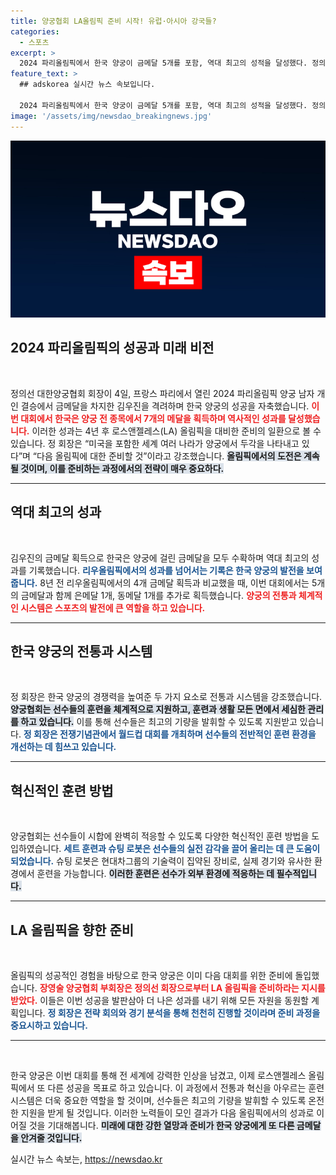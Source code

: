 ```yaml
---
title: 양궁협회 LA올림픽 준비 시작! 유럽·아시아 강국들?
categories:
  - 스포츠
excerpt: >
  2024 파리올림픽에서 한국 양궁이 금메달 5개를 포함, 역대 최고의 성적을 달성했다. 정의선 대한양궁협회 회장은 다음 LA 올림픽 준비에 착수하며, 양궁의 전통과 체계적인 훈련을 강조했다.
feature_text: >
  ## adskorea 실시간 뉴스 속보입니다.

  2024 파리올림픽에서 한국 양궁이 금메달 5개를 포함, 역대 최고의 성적을 달성했다. 정의선 대한양궁협회 회장은 다음 LA 올림픽 준비에 착수하며, 양궁의 전통과 체계적인 훈련을 강조했다.
image: '/assets/img/newsdao_breakingnews.jpg'
---
```


<p><img src="/assets/img/newsdao_breakingnews.jpg" alt="adskorea 속보" /></p>

<h2 data-ke-size="size26">2024 파리올림픽의 성공과 미래 비전</h2>

<p data-ke-size="size16">&nbsp;</p>

<p>정의선 대한양궁협회 회장이 4일, 프랑스 파리에서 열린 2024 파리올림픽 양궁 남자 개인 결승에서 금메달을 차지한 김우진을 격려하며 한국 양궁의 성공을 자축했습니다. <b><span style="color: #ee2323;">이번 대회에서 한국은 양궁 전 종목에서 7개의 메달을 획득하며 역사적인 성과를 달성했습니다.</span></b> 이러한 성과는 4년 후 로스앤젤레스(LA) 올림픽을 대비한 준비의 일환으로 볼 수 있습니다. 정 회장은 “미국을 포함한 세계 여러 나라가 양궁에서 두각을 나타내고 있다”며 “다음 올림픽에 대한 준비할 것”이라고 강조했습니다. <b><span style="background-color: #21538527;">올림픽에서의 도전은 계속될 것이며, 이를 준비하는 과정에서의 전략이 매우 중요하다.</span></b></p>

<hr>

<h2 data-ke-size="size26">역대 최고의 성과</h2>

<p data-ke-size="size16">&nbsp;</p>

<p>김우진의 금메달 획득으로 한국은 양궁에 걸린 금메달을 모두 수확하며 역대 최고의 성과를 기록했습니다. <b><span style="color: #1a5490;">리우올림픽에서의 성과를 넘어서는 기록은 한국 양궁의 발전을 보여줍니다.</span></b> 8년 전 리우올림픽에서의 4개 금메달 획득과 비교했을 때, 이번 대회에서는 5개의 금메달과 함께 은메달 1개, 동메달 1개를 추가로 획득했습니다. <b><span style="color: #ee2323;">양궁의 전통과 체계적인 시스템은 스포츠의 발전에 큰 역할을 하고 있습니다.</span></b> </p>

<hr>

<h2 data-ke-size="size26">한국 양궁의 전통과 시스템</h2>

<p data-ke-size="size16">&nbsp;</p>

<p>정 회장은 한국 양궁의 경쟁력을 높여준 두 가지 요소로 전통과 시스템을 강조했습니다. <b><span style="background-color: #21538527;">양궁협회는 선수들의 훈련을 체계적으로 지원하고, 훈련과 생활 모든 면에서 세심한 관리를 하고 있습니다.</span></b> 이를 통해 선수들은 최고의 기량을 발휘할 수 있도록 지원받고 있습니다. <b><span style="color: #1a5490;">정 회장은 전쟁기념관에서 월드컵 대회를 개최하며 선수들의 전반적인 훈련 환경을 개선하는 데 힘쓰고 있습니다.</span></b> </p>

<hr>

<h2 data-ke-size="size26">혁신적인 훈련 방법</h2>

<p data-ke-size="size16">&nbsp;</p>

<p>양궁협회는 선수들이 시합에 완벽히 적응할 수 있도록 다양한 혁신적인 훈련 방법을 도입하였습니다. <b><span style="color: #1a5490;">세트 훈련과 슈팅 로봇은 선수들의 실전 감각을 끌어 올리는 데 큰 도움이 되었습니다.</span></b> 슈팅 로봇은 현대차그룹의 기술력이 집약된 장비로, 실제 경기와 유사한 환경에서 훈련을 가능합니다. <b><span style="background-color: #21538527;">이러한 훈련은 선수가 외부 환경에 적응하는 데 필수적입니다.</span></b> </p>

<hr>

<h2 data-ke-size="size26">LA 올림픽을 향한 준비</h2>

<p data-ke-size="size16">&nbsp;</p>

<p>올림픽의 성공적인 경험을 바탕으로 한국 양궁은 이미 다음 대회를 위한 준비에 돌입했습니다. <b><span style="color: #ee2323;">장영술 양궁협회 부회장은 정의선 회장으로부터 LA 올림픽을 준비하라는 지시를 받았다.</span></b> 이들은 이번 성공을 발판삼아 더 나은 성과를 내기 위해 모든 자원을 동원할 계획입니다. <b><span style="color: #1a5490;">정 회장은 전략 회의와 경기 분석을 통해 천천히 진행할 것이라며 준비 과정을 중요시하고 있습니다.</span></b> </p>

<hr>

<p data-ke-size="size16">&nbsp;</p>

<p>한국 양궁은 이번 대회를 통해 전 세계에 강력한 인상을 남겼고, 이제 로스앤젤레스 올림픽에서 또 다른 성공을 목표로 하고 있습니다. 이 과정에서 전통과 혁신을 아우르는 훈련 시스템은 더욱 중요한 역할을 할 것이며, 선수들은 최고의 기량을 발휘할 수 있도록 온전한 지원을 받게 될 것입니다. 이러한 노력들이 모인 결과가 다음 올림픽에서의 성과로 이어질 것을 기대해봅니다. <b><span style="background-color: #21538527;">미래에 대한 강한 열망과 준비가 한국 양궁에게 또 다른 금메달을 안겨줄 것입니다.</span></b></p>
실시간 뉴스 속보는, <a href="https://newsdao.kr" rel="dofollow">https://newsdao.kr</a>



